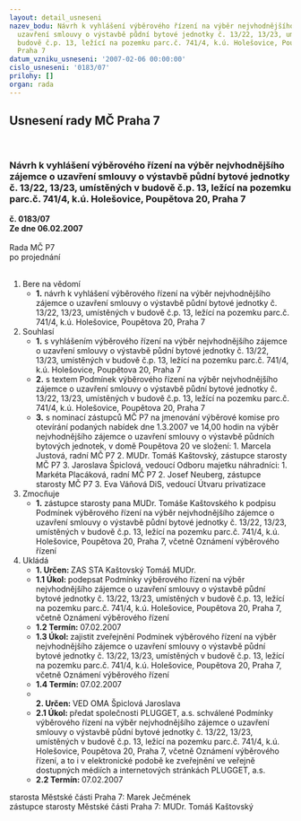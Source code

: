 ```yaml
---
layout: detail_usneseni
nazev_bodu: Návrh k vyhlášení výběrového řízení na výběr nejvhodnějšího zájemce o
  uzavření smlouvy o výstavbě půdní bytové jednotky č. 13/22, 13/23, umístěných v
  budově č.p. 13, ležící na pozemku parc.č. 741/4, k.ú. Holešovice, Poupětova 20,
  Praha 7
datum_vzniku_usneseni: '2007-02-06 00:00:00'
cislo_usneseni: '0183/07'
prilohy: []
organ: rada
---
```

<div id="ucUsn_pList" class="usn">
	<span><h2>Usnesení rady MČ Praha 7 </h2>
<br></span><div class="standBody">
<span><h3>Návrh k vyhlášení výběrového řízení na výběr nejvhodnějšího zájemce o uzavření smlouvy o výstavbě půdní bytové jednotky č. 13/22, 13/23, umístěných v budově č.p. 13, ležící na pozemku parc.č. 741/4, k.ú. Holešovice, Poupětova 20, Praha 7</h3></span><div class="center">
		<strong>č. 0183/07</strong><br>
	</div>
<div class="center">
		<strong>Ze dne 06.02.2007</strong><br><br>
	</div>Rada MČ P7<br> po projednání<br><br><ol>
<li>Bere na vědomí<ul><li>
<strong>1.</strong> návrh k vyhlášení výběrového řízení na výběr nejvhodnějšího zájemce o uzavření smlouvy o výstavbě půdní bytové jednotky č. 13/22, 13/23, umístěných v budově č.p. 13, ležící na pozemku parc.č. 741/4, k.ú. Holešovice, Poupětova 20, Praha 7</li></ul>
</li>
<li>Souhlasí<ul>
<li>
<strong>1.</strong> s vyhlášením výběrového řízení  na výběr nejvhodnějšího zájemce o uzavření smlouvy o výstavbě půdní bytové jednotky č. 13/22, 13/23, umístěných v budově č.p. 13, ležící na pozemku parc.č. 741/4, k.ú. Holešovice, Poupětova 20, Praha 7</li>
<li>
<strong>2.</strong> s textem Podmínek výběrového řízení  na výběr nejvhodnějšího zájemce o uzavření smlouvy o výstavbě půdní bytové jednotky č. 13/22, 13/23, umístěných v budově č.p. 13, ležící na pozemku parc.č. 741/4, k.ú. Holešovice, Poupětova 20, Praha 7</li>
<li>
<strong>3.</strong> s nominací zástupců MČ P7 na jmenování výběrové komise pro otevírání podaných nabídek dne 1.3.2007 ve 14,00 hodin na výběr nejvhodnějšího zájemce o uzavření smlouvy o výstavbě půdních bytových jednotek, v domě Poupětova 20 ve složení:                                                                                                                 1.  Marcela Justová, radní MČ P7                                                                             2.  MUDr. Tomáš Kaštovský, zástupce starosty MČ P7                                          3.  Jaroslava Špiclová, vedoucí Odboru majetku                                       náhradníci:                                                                                                                1.  Markéta Placáková, radní MČ P7                                                                           2.  Josef Neuberg, zástupce starosty MČ P7                                                                          3.  Eva Váňová DiS, vedoucí Útvaru privatizace</li>
</ul>
</li>
<li>Zmocňuje<ul><li>
<strong>1.</strong> zástupce starosty pana MUDr. Tomáše Kaštovského k podpisu Podmínek  výběrového řízení  na výběr nejvhodnějšího zájemce o uzavření smlouvy o výstavbě půdní bytové jednotky č. 13/22, 13/23, umístěných v budově č.p. 13, ležící na pozemku parc.č. 741/4, k.ú. Holešovice, Poupětova 20, Praha 7, včetně Oznámení výběrového řízení</li></ul>
</li>
<li>Ukládá<ul>
<li>
<strong>1. Určen: </strong>ZAS STA Kaštovský Tomáš MUDr.</li>
<li>
<strong>1.1 Úkol: </strong>podepsat Podmínky výběrového řízení  na výběr nejvhodnějšího zájemce o uzavření smlouvy o výstavbě půdní bytové jednotky č. 13/22, 13/23, umístěných v budově č.p. 13, ležící na pozemku parc.č. 741/4, k.ú. Holešovice, Poupětova 20, Praha 7, včetně Oznámení výběrového řízení</li>
<li>
<strong>1.2 Termín: </strong>07.02.2007</li>
<li>
<strong>1.3 Úkol: </strong>zajistit zveřejnění Podmínek výběrového řízení  na výběr nejvhodnějšího zájemce o uzavření smlouvy o výstavbě půdní bytové jednotky č. 13/22, 13/23, umístěných v budově č.p. 13, ležící na pozemku parc.č. 741/4, k.ú. Holešovice, Poupětova 20, Praha 7, včetně Oznámení výběrového řízení </li>
<li>
<strong>1.4 Termín: </strong>07.02.2007</li>
<li>
<strong><br>2. Určen: </strong>VED OMA Špiclová Jaroslava</li>
<li>
<strong>2.1 Úkol: </strong>předat společnosti PLUGGET, a.s. schválené Podmínky výběrového řízení  na výběr nejvhodnějšího zájemce o uzavření smlouvy o výstavbě půdní bytové jednotky č. 13/22, 13/23, umístěných v budově č.p. 13, ležící na pozemku parc.č. 741/4, k.ú. Holešovice, Poupětova 20, Praha 7, včetně Oznámení výběrového řízení, a to i v elektronické podobě ke zveřejnění ve veřejně dostupných médiích a internetových stránkách PLUGGET, a.s. </li>
<li>
<strong>2.2 Termín: </strong>07.02.2007</li>
</ul>
</li>
</ol>starosta Městské části Praha 7: Marek Ječmének<br>zástupce starosty Městské části Praha 7: MUDr. Tomáš Kaštovský 
</div>
</div>